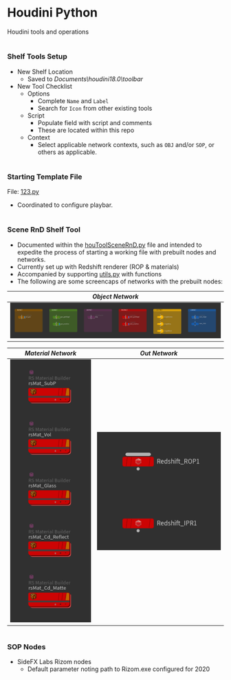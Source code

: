 # Houdini Python
Houdini tools and operations
#
### Shelf Tools Setup
* New Shelf Location
    * Saved to _Documents\houdini18.0\toolbar_
* New Tool Checklist
    * Options
        * Complete <code>Name</code> and <code>Label</code>
        * Search for <code>Icon</code> from other existing tools
    * Script
        * Populate field with script and comments
        * These are located within this repo
    * Context
        * Select applicable network contexts, such as <code>OBJ</code> and/or <code>SOP</code>, or others as applicable.
#
### Starting Template File
File: [123.py](123.py)
* Coordinated to configure playbar.
#
### Scene RnD Shelf Tool
* Documented within the [houToolSceneRnD.py](shelf/houToolSceneRnD.py) file and intended to expedite the process of starting a working file with prebuilt nodes and networks.
* Currently set up with Redshift renderer (ROP & materials)
* Accompanied by supporting [utils.py](common_py_lib/utils.py) with functions
* The following are some screencaps of networks with the prebuilt nodes:

| *Object Network* |
| --- |
| ![Houdini Object Network](img/20200508_HouTemplate_ObjNet.PNG) |      

| *Material Network* | *Out Network* |
| --- | ---|
| ![Houdini Object Network](img/20200508_HouTemplate_MatNet.PNG) | ![Houdini Object Network](img/20200508_HouTemplate_OutNet.PNG) |
#
### SOP Nodes
* SideFX Labs Rizom nodes
    * Default parameter noting path to Rizom.exe configured for 2020